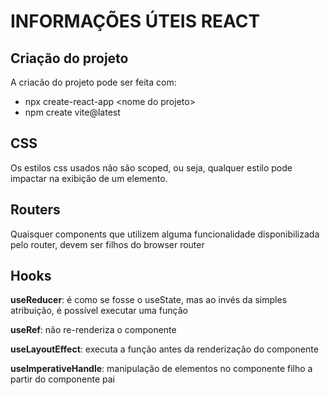 # INFORMAÇÕES ÚTEIS REACT

## Criação do projeto

A criacão do projeto pode ser feita com:

- npx create-react-app \<nome do projeto>
- npm create vite@latest

## CSS

Os estilos css usados não são scoped, ou seja, qualquer estilo pode impactar na exibição de um elemento.

## Routers

Quaisquer components que utilizem alguma funcionalidade disponibilizada pelo router, devem ser filhos do browser router

## Hooks

**useReducer**: é como se fosse o useState, mas ao invés da simples atribuição, é possível executar uma função

**useRef**: não re-renderiza o componente

**useLayoutEffect**: executa a função antes da renderização do componente

**useImperativeHandle**: manipulação de elementos no componente filho a partir do componente pai
